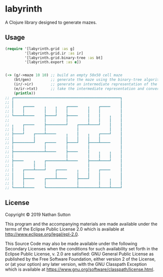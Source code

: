# labyrinth

A Clojure library designed to generate mazes.

## Usage

``` clojure
(require '[labyrinth.grid :as g]
         '[labyrinth.grid.ir :as ir]
         '[labyrinth.grid.binary-tree :as bt]
         '[labyrinth.export :as e])


(-> (g/->maze 10 10) ;; build an empty 50x50 cell maze
    (bt/gen)         ;; generate the maze using the binary-tree algorithm
    (ir/->ir)        ;; generate an intermediate representation of the maze for exporting
    (e/ir->txt)      ;; take the intermediate representation and convert it to txt
    (println))
;; ┏━━━━━━━━━━━━━━━━━━━━━━━━━━━━━━━━━━━━━━━━━━━━━━━━━┓
;; ┃                                                 ┃
;; ┃    ┏━━━━╸    ╻    ╻    ┏━━━━╸    ╻    ┏━━━━╸    ┃
;; ┃    ┃         ┃    ┃    ┃         ┃    ┃         ┃
;; ┗━━━━┻━━━━╸    ┣━━━━┛    ┣━━━━╸    ┃    ┃    ╻    ┃
;;                ┃         ┃         ┃    ┃    ┃    ┃
;; ╻    ┏━━━━╸    ┣━━━━━━━━━┛    ┏━━━━┻━━━━┛    ┃    ┃
;; ┃    ┃         ┃              ┃              ┃    ┃
;; ┣━━━━┛    ┏━━━━┻━━━━╸    ╻    ┃    ╻    ┏━━━━┛    ┃
;; ┃         ┃              ┃    ┃    ┃    ┃         ┃
;; ┣━━━━━━━━━┛    ┏━━━━╸    ┣━━━━┛    ┣━━━━┻━━━━╸    ┃
;; ┃              ┃         ┃         ┃              ┃
;; ┣━━━━━━━━━━━━━━┻━━━━╸    ┣━━━━╸    ┃    ╻    ╻    ┃
;; ┃                        ┃         ┃    ┃    ┃    ┃
;; ┣━━━━╸    ╻    ┏━━━━━━━━━┻━━━━╸    ┣━━━━┻━━━━┛    ┃
;; ┃         ┃    ┃                   ┃              ┃
;; ┃    ┏━━━━┻━━━━┛    ┏━━━━╸    ╻    ┃    ┏━━━━╸    ┃
;; ┃    ┃              ┃         ┃    ┃    ┃         ┃
;; ┃    ┣━━━━╸    ┏━━━━┻━━━━╸    ┣━━━━┛    ┃    ╻    ┃
;; ┃    ┃         ┃              ┃         ┃    ┃    ┃
;; ┗━━━━┻━━━━╸    ┗━━━━━━━━━━━━━━┻━━━━━━━━━┻━━━━┻━━━━┛
```

## License

Copyright © 2019 Nathan Sutton

This program and the accompanying materials are made available under the
terms of the Eclipse Public License 2.0 which is available at
http://www.eclipse.org/legal/epl-2.0.

This Source Code may also be made available under the following Secondary
Licenses when the conditions for such availability set forth in the Eclipse
Public License, v. 2.0 are satisfied: GNU General Public License as published by
the Free Software Foundation, either version 2 of the License, or (at your
option) any later version, with the GNU Classpath Exception which is available
at https://www.gnu.org/software/classpath/license.html.
